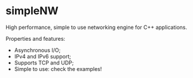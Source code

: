 simpleNW  
========

High performance, simple to use networking engine for C++ applications.

Properties and features:
- Asynchronous I/O;
- IPv4 and IPv6 support;
- Supports TCP and UDP;
- Simple to use: check the examples!

